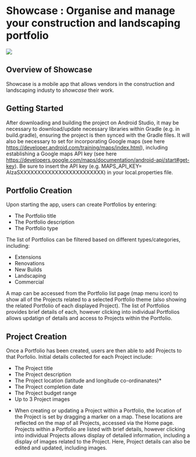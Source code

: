 # Showcase : Organise and manage your construction and landscaping portfolio
![](https://res.cloudinary.com/whodunya/image/upload/v1646082553/showcase/310-1-3D_View_1_ersrii.jpg)

## Overview of Showcase

Showcase is a mobile app that allows vendors in the construction and landscaping industy to *showcase* their work.

## Getting Started

After downloading and building the project on Android Studio, it may be necessary to download/update necessary libraries within Gradle (e.g. in build.gradle), ensuring the project is then synced with the Gradle files.
It will also be necessary to set for incorporating Google maps (see here https://developer.android.com/training/maps/index.html), including establishing a Google maps API key (see here https://developers.google.com/maps/documentation/android-api/start#get-key).
Be sure to insert the API key (e.g. MAPS_API_KEY= AIzaSXXXXXXXXXXXXXXXXXXXXXXXX) in your local.properties file.

## Portfolio Creation

Upon starting the app, users can create Portfolios by entering:
- The Portfolio title
- The Portfolio description
- The Portfolio type

The list of Portfolios can be filtered based on different types/categories, including:
- Extensions
- Renovations
- New Builds
- Landscaping
- Commercial

A map can be accessed from the Portfolio list page (map menu icon) to show all of the Projects related to a selected Portfolio theme (also showing the related Portfolio of each displayed Project). The list of Portfolios provides brief details of each, however clicking into individual Portfolios allows updatign of details and access to Projects within the Portfolio.

## Project Creation

Once a Portfolio has been created, users are then able to add Projects to that Porfolio. Initial details collected for each Project include:
- The Project title
- The Project description
- The Project location (latitude and longitude co-ordinanates)*
- The Project completion date
- The Project budget range
- Up to 3 Project images

* When creating or updating a Project within a Portfolio, the location of the Project is set by dragging a marker on a map. These locations are reflected on the map of all Projects, accessed via the Home page.
  Projects within a Portfolio are listed with brief details, however clicking into individual Projects allows display of detailed information, including a display of images related to the Project. Here, Project details can also be edited and updated, including images.

